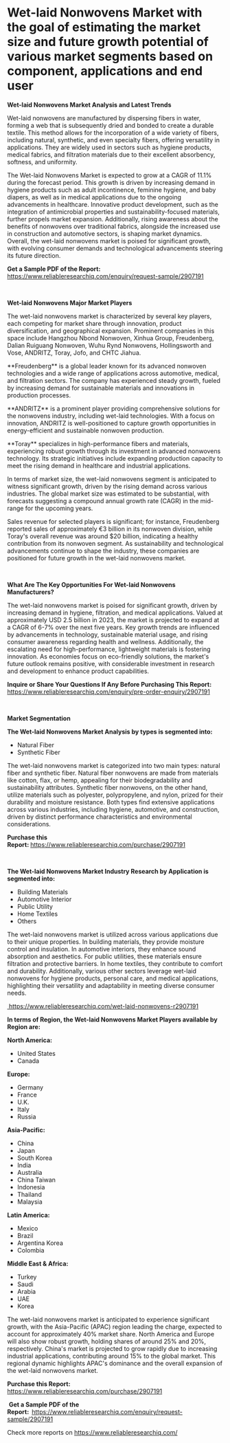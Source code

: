 <p><h1>Wet-laid Nonwovens Market with the goal of estimating the market size and future growth potential of various market segments based on component, applications and end user</h1></p><p><strong>Wet-laid Nonwovens Market Analysis and Latest Trends</strong></p>
<p><p>Wet-laid nonwovens are manufactured by dispersing fibers in water, forming a web that is subsequently dried and bonded to create a durable textile. This method allows for the incorporation of a wide variety of fibers, including natural, synthetic, and even specialty fibers, offering versatility in applications. They are widely used in sectors such as hygiene products, medical fabrics, and filtration materials due to their excellent absorbency, softness, and uniformity.</p><p>The Wet-laid Nonwovens Market is expected to grow at a CAGR of 11.1% during the forecast period. This growth is driven by increasing demand in hygiene products such as adult incontinence, feminine hygiene, and baby diapers, as well as in medical applications due to the ongoing advancements in healthcare. Innovative product development, such as the integration of antimicrobial properties and sustainability-focused materials, further propels market expansion. Additionally, rising awareness about the benefits of nonwovens over traditional fabrics, alongside the increased use in construction and automotive sectors, is shaping market dynamics. Overall, the wet-laid nonwovens market is poised for significant growth, with evolving consumer demands and technological advancements steering its future direction.</p></p>
<p><strong>Get a Sample PDF of the Report:&nbsp;</strong> <a href="https://www.reliableresearchiq.com/enquiry/request-sample/2907191?utm_campaign=2926&utm_medium=2&utm_source=Github&utm_content=ia&utm_term=12032025&utm_id=wet-laid-nonwovens">https://www.reliableresearchiq.com/enquiry/request-sample/2907191</a></p>
<p>&nbsp;</p>
<p><strong>Wet-laid Nonwovens Major Market Players</strong></p>
<p><p>The wet-laid nonwovens market is characterized by several key players, each competing for market share through innovation, product diversification, and geographical expansion. Prominent companies in this space include Hangzhou Nbond Nonwoven, Xinhua Group, Freudenberg, Dalian Ruiguang Nonwoven, Wuhu Rynd Nonwovens, Hollingsworth and Vose, ANDRITZ, Toray, Jofo, and CHTC Jiahua.</p><p>**Freudenberg** is a global leader known for its advanced nonwoven technologies and a wide range of applications across automotive, medical, and filtration sectors. The company has experienced steady growth, fueled by increasing demand for sustainable materials and innovations in production processes.</p><p>**ANDRITZ** is a prominent player providing comprehensive solutions for the nonwovens industry, including wet-laid technologies. With a focus on innovation, ANDRITZ is well-positioned to capture growth opportunities in energy-efficient and sustainable nonwoven production.</p><p>**Toray** specializes in high-performance fibers and materials, experiencing robust growth through its investment in advanced nonwovens technology. Its strategic initiatives include expanding production capacity to meet the rising demand in healthcare and industrial applications.</p><p>In terms of market size, the wet-laid nonwovens segment is anticipated to witness significant growth, driven by the rising demand across various industries. The global market size was estimated to be substantial, with forecasts suggesting a compound annual growth rate (CAGR) in the mid-range for the upcoming years.</p><p>Sales revenue for selected players is significant; for instance, Freudenberg reported sales of approximately €3 billion in its nonwoven division, while Toray's overall revenue was around $20 billion, indicating a healthy contribution from its nonwoven segment. As sustainability and technological advancements continue to shape the industry, these companies are positioned for future growth in the wet-laid nonwovens market.</p></p>
<p>&nbsp;</p>
<p><strong>What Are The Key Opportunities For Wet-laid Nonwovens Manufacturers?</strong></p>
<p><p>The wet-laid nonwovens market is poised for significant growth, driven by increasing demand in hygiene, filtration, and medical applications. Valued at approximately USD 2.5 billion in 2023, the market is projected to expand at a CAGR of 6-7% over the next five years. Key growth trends are influenced by advancements in technology, sustainable material usage, and rising consumer awareness regarding health and wellness. Additionally, the escalating need for high-performance, lightweight materials is fostering innovation. As economies focus on eco-friendly solutions, the market's future outlook remains positive, with considerable investment in research and development to enhance product capabilities.</p></p>
<p><strong>Inquire or Share Your Questions If Any Before Purchasing This Report:</strong> <a href="https://www.reliableresearchiq.com/enquiry/pre-order-enquiry/2907191?utm_campaign=2926&utm_medium=2&utm_source=Github&utm_content=ia&utm_term=12032025&utm_id=wet-laid-nonwovens">https://www.reliableresearchiq.com/enquiry/pre-order-enquiry/2907191</a></p>
<p>&nbsp;</p>
<p><strong>Market Segmentation</strong></p>
<p><strong>The Wet-laid Nonwovens Market Analysis by types is segmented into:</strong></p>
<p><ul><li>Natural Fiber</li><li>Synthetic Fiber</li></ul></p>
<p><p>The wet-laid nonwovens market is categorized into two main types: natural fiber and synthetic fiber. Natural fiber nonwovens are made from materials like cotton, flax, or hemp, appealing for their biodegradability and sustainability attributes. Synthetic fiber nonwovens, on the other hand, utilize materials such as polyester, polypropylene, and nylon, prized for their durability and moisture resistance. Both types find extensive applications across various industries, including hygiene, automotive, and construction, driven by distinct performance characteristics and environmental considerations.</p></p>
<p><strong>Purchase this Report:&nbsp;</strong><a href="https://www.reliableresearchiq.com/purchase/2907191?utm_campaign=2926&utm_medium=2&utm_source=Github&utm_content=ia&utm_term=12032025&utm_id=wet-laid-nonwovens">https://www.reliableresearchiq.com/purchase/2907191</a></p>
<p>&nbsp;</p>
<p><strong>The Wet-laid Nonwovens Market Industry Research by Application is segmented into:</strong></p>
<p><ul><li>Building Materials</li><li>Automotive Interior</li><li>Public Utility</li><li>Home Textiles</li><li>Others</li></ul></p>
<p><p>The wet-laid nonwovens market is utilized across various applications due to their unique properties. In building materials, they provide moisture control and insulation. In automotive interiors, they enhance sound absorption and aesthetics. For public utilities, these materials ensure filtration and protective barriers. In home textiles, they contribute to comfort and durability. Additionally, various other sectors leverage wet-laid nonwovens for hygiene products, personal care, and medical applications, highlighting their versatility and adaptability in meeting diverse consumer needs.</p></p>
<p><a href="https://www.reliableresearchiq.com/wet-laid-nonwovens-r2907191?utm_campaign=2926&utm_medium=2&utm_source=Github&utm_content=ia&utm_term=12032025&utm_id=wet-laid-nonwovens">&nbsp;https://www.reliableresearchiq.com/wet-laid-nonwovens-r2907191</a></p>
<p><strong>In terms of Region, the Wet-laid Nonwovens Market Players available by Region are:</strong></p>
<p>
    <p> <strong> North America: </strong>
        <ul>
            <li>United States</li>
            <li>Canada</li>
        </ul>
        </p> 
    <p> <strong> Europe: </strong>
        <ul>
            <li>Germany</li>
            <li>France</li>
            <li>U.K.</li>
            <li>Italy</li>
            <li>Russia</li>
        </ul>
        </p> 
    <p> <strong> Asia-Pacific: </strong>
        <ul>
            <li>China</li>
            <li>Japan</li>
            <li>South Korea</li>
            <li>India</li>
            <li>Australia</li>
            <li>China Taiwan</li>
            <li>Indonesia</li>
            <li>Thailand</li>
            <li>Malaysia</li>
        </ul>
        </p> 
    <p> <strong> Latin America: </strong>
        <ul>
            <li>Mexico</li>
            <li>Brazil</li>
            <li>Argentina Korea</li>
            <li>Colombia</li>
        </ul>
        </p> 
    <p> <strong> Middle East & Africa: </strong>
        <ul>
            <li>Turkey</li>
            <li>Saudi</li>
            <li>Arabia</li>
            <li>UAE</li>
            <li>Korea</li>
        </ul>
    </p>
    </p>
<p><p>The wet-laid nonwovens market is anticipated to experience significant growth, with the Asia-Pacific (APAC) region leading the charge, expected to account for approximately 40% market share. North America and Europe will also show robust growth, holding shares of around 25% and 20%, respectively. China's market is projected to grow rapidly due to increasing industrial applications, contributing around 15% to the global market. This regional dynamic highlights APAC's dominance and the overall expansion of the wet-laid nonwovens market.</p></p>
<p><strong>Purchase this Report: </strong><a href="https://www.reliableresearchiq.com/purchase/2907191?utm_campaign=2926&utm_medium=2&utm_source=Github&utm_content=ia&utm_term=12032025&utm_id=wet-laid-nonwovens">https://www.reliableresearchiq.com/purchase/2907191</a></p>
<p>&nbsp;<strong>Get a Sample PDF of the Report:&nbsp;&nbsp;</strong><a href="https://www.reliableresearchiq.com/enquiry/request-sample/2907191?utm_campaign=2926&utm_medium=2&utm_source=Github&utm_content=ia&utm_term=12032025&utm_id=wet-laid-nonwovens">https://www.reliableresearchiq.com/enquiry/request-sample/2907191</a></p>
<p><strong></strong></p>
<p>Check more reports on <a href="https://www.reliableresearchiq.com/?utm_campaign=2926&utm_medium=2&utm_source=Github&utm_content=ia&utm_term=12032025&utm_id=wet-laid-nonwovens">https://www.reliableresearchiq.com/</a></p>